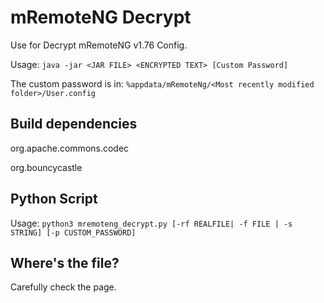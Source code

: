 # mRemoteNG Decrypt

Use for Decrypt mRemoteNG v1.76 Config.

Usage: `java -jar <JAR FILE> <ENCRYPTED TEXT> [Custom Password]`

The custom password is in: `%appdata/mRemoteNg/<Most recently modified folder>/User.config`

## Build dependencies

org.apache.commons.codec

org.bouncycastle

## Python Script

Usage: `python3 mremoteng_decrypt.py [-rf REALFILE| -f FILE | -s STRING] [-p CUSTOM_PASSWORD]`

## Where's the file?

Carefully check the page.
